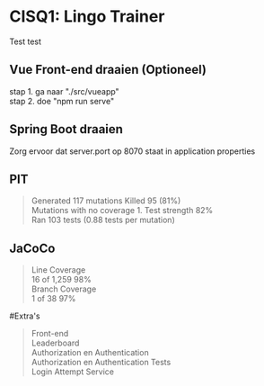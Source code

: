 # CISQ1: Lingo Trainer

Test
test

## Vue Front-end draaien (Optioneel)
stap 1. ga naar "./src/vueapp" \
stap 2. doe "npm run serve"

## Spring Boot draaien
Zorg ervoor dat server.port op 8070 staat in application properties

## PIT
> Generated 117 mutations Killed 95 (81%) \
> Mutations with no coverage 1. Test strength 82% \
> Ran 103 tests (0.88 tests per mutation)

## JaCoCo
> Line Coverage  \
>16 of 1,259	98%\
> Branch Coverage  \
>	1 of 38	97% 

#Extra's
> Front-end \
> Leaderboard \
> Authorization en Authentication \
> Authorization en Authentication Tests \
> Login Attempt Service